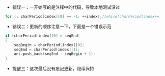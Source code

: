 - 错误一：一开始写的是注释中的代码，导致本地测试没过
```C++
for (; charPeriod[index][0] == -1; ++index);//while(charPeriod[index++][0] == -1)
```
- 错误二：更新的顺序注意一下，下面是一个错误示范
```C++
if (charPeriod[index][0] > seqEnd)
{
    seqBegin = charPeriod[index][0];
    seqEnd = charPeriod[index][1];
    ans.push_back(seqEnd - seqBegin + 1);
}
```
- 提醒三：这次最后没有忘记更新，继续保持